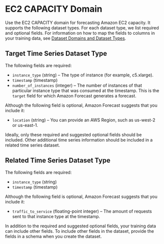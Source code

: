 # EC2 CAPACITY Domain<a name="ec2-capacity-domain"></a>

Use the EC2 CAPACITY domain for forecasting Amazon EC2 capacity\. It supports the following dataset types\. For each dataset type, we list required and optional fields\. For information on how to map the fields to columns in your training data, see [Dataset Domains and Dataset Types](howitworks-datasets-groups.md#howitworks-dataset-domainstypes)\.

## Target Time Series Dataset Type<a name="target-time-series-type-ec2-capacity-domain"></a>

The following fields are required: 
+ `instance_type` \(string\) – The type of instance \(for example, c5\.xlarge\)\.
+ `timestamp` \(timestamp\)
+ `number_of_instances` \(integer\) – The number of instances of that particular instance type that was consumed at the timestamp\. This is the `target` field for which Amazon Forecast generates a forecast\.

Although the following field is optional, Amazon Forecast suggests that you include it:
+ `location` \(string\) – You can provide an AWS Region, such as us\-west\-2 or us\-east\-1\.

Ideally, only these required and suggested optional fields should be included\. Other additional time series information should be included in a related time series dataset\.

## Related Time Series Dataset Type<a name="related-time-series-type-ec2-capacity-domain"></a>

The following fields are required: 
+ `instance_type` \(string\)
+ `timestamp` \(timestamp\)

Although the following field is optional, Amazon Forecast suggests that you include it:
+ `traffic_to_service` \(floating\-point integer\) – The amount of requests sent to that instance type at the timestamp\.

In addition to the required and suggested optional fields, your training data can include other fields\. To include other fields in the dataset, provide the fields in a schema when you create the dataset\.